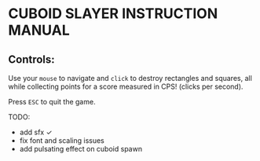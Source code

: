 # CUBOID SLAYER INSTRUCTION MANUAL

## Controls: 
Use your `mouse` to navigate and `click` to destroy rectangles and squares, 
all while collecting points for a score measured in CPS! (clicks per second).

Press `ESC` to quit the game.


TODO:
- add sfx ✓
- fix font and scaling issues
- add pulsating effect on cuboid spawn
